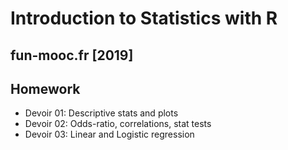 # Introduction to Statistics with R 
## fun-mooc.fr [2019]
## Homework

- Devoir 01: Descriptive stats and plots
- Devoir 02: Odds-ratio, correlations, stat tests
- Devoir 03: Linear and Logistic regression
